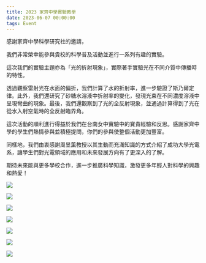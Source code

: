 ```yaml
---
title: 2023 家齊中學實驗教學
date: 2023-06-07 00:00:00
tags: Event
---
```


感謝家齊中學科學研究社的邀請，

我們非常榮幸能參與貴校的科學普及活動並進行一系列有趣的實驗。

這次我們的實驗主題亦為「光的折射現象」，實際著手實驗光在不同介質中傳播時的特性。

透過觀察雷射光在水面的偏折，我們計算了水的折射率，進一步驗證了斯乃爾定律。此外，我們還研究了砂糖水溶液中折射率的變化，發現光束在不同濃度溶液中呈現彎曲的現象。最後，我們還觀察到了光的全反射現象，並通過計算得到了光在從水入射空氣時的全反射臨界角。

這次活動的順利進行得益於我們在台南女中實驗中的寶貴經驗和反思。感謝家齊中學的學生們熱情參與並積極提問，你們的參與使整個活動更加豐富。

同樣地，我們由衷感謝周昱薫教授以其生動而充滿知識的方式介紹了成功大學光電系，讓學生們對光電領域的應用和未來發展方向有了更深入的了解。

期待未來能與更多學校合作，進一步推廣科學知識，激發更多年輕人對科學的興趣和熱愛！

![](352531485_985425226138743_3863017444823071878_n.jpg)

![](352358783_1228629707840357_3738373094867943180_n.jpg)

![](352399110_1497152651094104_5119484737856842305_n.jpg)

![](352398401_771140294801339_1326282028984479871_n.jpg)

![](352199270_628099636012963_5813249821511184724_n.jpg)

![](352387933_705661611317694_4706374584104432281_n.jpg)

![](352733720_217643631096863_76989504113644588_n.jpg)
